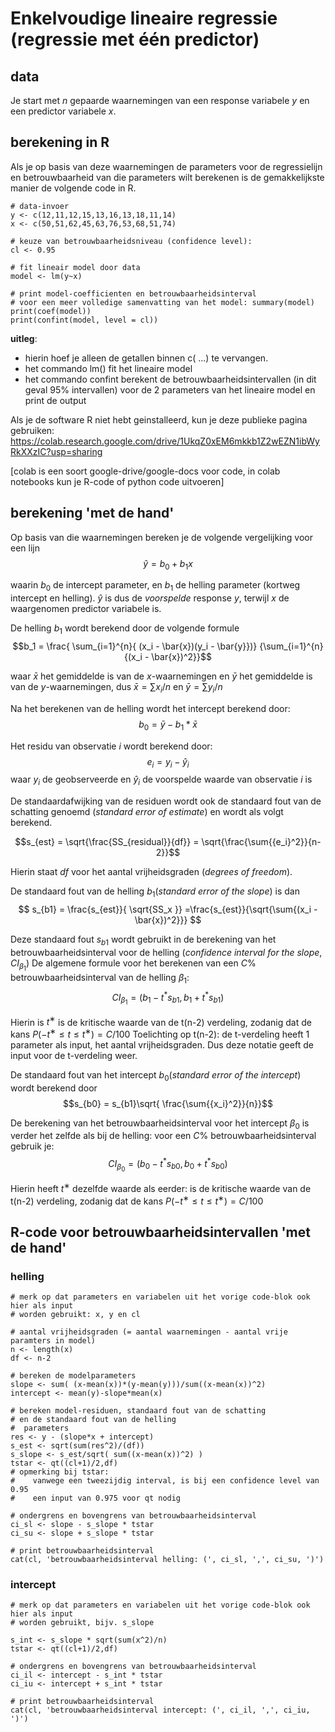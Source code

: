 # Enkelvoudige lineaire regressie (regressie met één predictor)

## data
Je start met $n$ gepaarde waarnemingen van een response variabele $y$ en een predictor variabele $x$.

## berekening in R

Als je op basis van deze waarnemingen de parameters voor de regressielijn en betrouwbaarheid van die parameters wilt berekenen is de gemakkelijkste manier de volgende code in R.

```
# data-invoer
y <- c(12,11,12,15,13,16,13,18,11,14)
x <- c(50,51,62,45,63,76,53,68,51,74)

# keuze van betrouwbaarheidsniveau (confidence level):
cl <- 0.95

# fit lineair model door data
model <- lm(y~x)

# print model-coefficienten en betrouwbaarheidsinterval
# voor een meer volledige samenvatting van het model: summary(model)
print(coef(model))
print(confint(model, level = cl))

```
**uitleg**: 
- hierin hoef je alleen de getallen binnen  c( ...) te vervangen.
- het commando lm() fit het lineaire model
- het commando confint berekent de betrouwbaarheidsintervallen (in dit geval 95% intervallen) voor de 2 parameters van het lineaire model en print de output

Als je de software R niet hebt geinstalleerd, kun je deze publieke pagina gebruiken: https://colab.research.google.com/drive/1UkqZ0xEM6mkkb1Z2wEZN1ibWyRkXXzIC?usp=sharing

[colab is een soort google-drive/google-docs voor code, in colab notebooks kun je R-code of python code uitvoeren]

## berekening 'met de hand'
Op basis van die waarnemingen bereken je de volgende vergelijking voor een lijn
$$\hat{y} = b_0 + b_1 x$$

waarin $b_0$ de intercept parameter, en $b_1$ de helling parameter (kortweg intercept en helling). $\hat{y}$ is dus de _voorspelde_ response $y$, terwijl $x$ de waargenomen predictor variabele is. 

De helling  $b_1$ wordt berekend door de volgende formule
$$b_1 =  \frac{ \sum_{i=1}^{n}{ (x_i - \bar{x})(y_i - \bar{y}})} {\sum_{i=1}^{n}{(x_i - \bar{x})^2}}$$

waar $\bar{x}$ het gemiddelde is van de $x$-waarnemingen en $\bar{y}$ het gemiddelde is van de $y$-waarnemingen, dus  $\bar{x}= \sum x_i/n$ en $\bar{y}= \sum y_i/n$

Na het berekenen van de helling wordt het intercept berekend door:
$$b_0 = \bar{y}− b_1*\bar{x}$$

Het residu van observatie $i$ wordt berekend door:
$$e_i = y_i − \hat{y}_i$$
waar $y_i$ de geobserveerde en $\hat{y}_i$ de voorspelde waarde van observatie $i$ is

De standaardafwijking van de residuen wordt ook de standaard fout van de schatting genoemd (_standard error of estimate_) en wordt als volgt berekend.

$$s_{est} = \sqrt{\frac{SS_{residual}}{df}} = \sqrt{\frac{\sum{{e_i}^2}}{n-2}}$$

Hierin staat _df_ voor het aantal vrijheidsgraden (_degrees of freedom_).

De standaard fout van de helling $b_1$(_standard error of the slope_) is dan
$$ s_{b1} = \frac{s_{est}}{ \sqrt{SS_x }} =\frac{s_{est}}{\sqrt{\sum{(x_i - \bar{x})^2}}} $$

Deze standaard fout $s_{b1}$ wordt gebruikt in de berekening van het betrouwbaarheidsinterval  voor de helling (_confidence interval for the slope_, $CI_{\beta_1}$)
De algemene formule voor het berekenen van een $C\%$ betrouwbaarheidsinterval van de helling $\beta_1$:
$$CI_{\beta_1} = (b_1 - t^* s_{b1}, b_1 + t^* s_{b1})$$

Hierin is $t^∗$ is de kritische waarde van de t(n-2) verdeling, zodanig dat de kans $P(−t^∗ ≤ t ≤ t^∗) = C/100$ 
Toelichting op t(n-2): de t-verdeling heeft 1 parameter als input, het aantal vrijheidsgraden. Dus deze notatie geeft de input voor de t-verdeling weer.

De standaard fout van het intercept $b_0$(_standard error of the intercept_) wordt berekend door 
$$s_{b0} = s_{b1}\sqrt{ \frac{\sum{{x_i}^2}}{n}}$$

De berekening van het betrouwbaarheidsinterval voor het intercept $\beta_0$ is verder het zelfde als bij de helling: voor een $C\%$ betrouwbaarheidsinterval gebruik je:
$$CI_{\beta_0} = (b_0 - t^* s_{b0}, b_0 + t^* s_{b0})$$

Hierin heeft $t^∗$ dezelfde waarde als eerder: is de kritische waarde van de t(n-2) verdeling, zodanig dat de kans $P(−t^∗ ≤ t ≤ t^∗) = C/100$ 

## R-code voor betrouwbaarheidsintervallen 'met de hand'

### helling
```
# merk op dat parameters en variabelen uit het vorige code-blok ook hier als input 
# worden gebruikt: x, y en cl

# aantal vrijheidsgraden (= aantal waarnemingen - aantal vrije paramters in model)
n <- length(x)
df <- n-2

# bereken de modelparameters
slope <- sum( (x-mean(x))*(y-mean(y)))/sum((x-mean(x))^2)
intercept <- mean(y)-slope*mean(x)

# bereken model-residuen, standaard fout van de schatting
# en de standaard fout van de helling
#  parameters
res <- y - (slope*x + intercept)
s_est <- sqrt(sum(res^2)/(df))
s_slope <- s_est/sqrt( sum((x-mean(x))^2) )
tstar <- qt((cl+1)/2,df)  
# opmerking bij tstar:
#    vanwege een tweezijdig interval, is bij een confidence level van 0.95
#    een input van 0.975 voor qt nodig

# ondergrens en bovengrens van betrouwbaarheidsinterval
ci_sl <- slope - s_slope * tstar
ci_su <- slope + s_slope * tstar

# print betrouwbaarheidsinterval
cat(cl, 'betrouwbaarheidsinterval helling: (', ci_sl, ',', ci_su, ')')
```

### intercept
```
# merk op dat parameters en variabelen uit het vorige code-blok ook hier als input 
# worden gebruikt, bijv. s_slope

s_int <- s_slope * sqrt(sum(x^2)/n)
tstar <- qt((cl+1)/2,df)

# ondergrens en bovengrens van betrouwbaarheidsinterval
ci_il <- intercept - s_int * tstar
ci_iu <- intercept + s_int * tstar

# print betrouwbaarheidsinterval
cat(cl, 'betrouwbaarheidsinterval intercept: (', ci_il, ',', ci_iu, ')')

```
